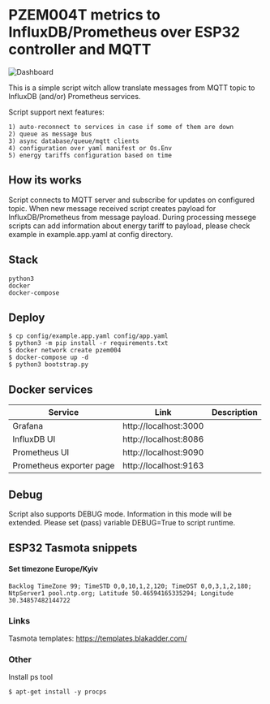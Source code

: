 # PZEM004T metrics to InfluxDB/Prometheus over ESP32 controller and MQTT

![Dashboard](https://raw.githubusercontent.com/ALX-TH/pzem004-esp32/master/readme/prometheus.png)

This is a simple script witch allow translate messages from MQTT topic to InfluxDB (and/or) Prometheus services.

Script support next features:
```
1) auto-reconnect to services in case if some of them are down
2) queue as message bus
3) async database/queue/mqtt clients
4) configuration over yaml manifest or Os.Env
5) energy tariffs configuration based on time
```

## How its works
Script connects to MQTT server and subscribe for updates on configured topic. When new message received script creates payload for InfluxDB/Prometheus from message payload.
During processing messege scripts can add information about energy tariff to payload, please check example in example.app.yaml at config directory.

## Stack
```
python3
docker
docker-compose
```

## Deploy
```
$ cp config/example.app.yaml config/app.yaml
$ python3 -m pip install -r requirements.txt
$ docker network create pzem004
$ docker-compose up -d
$ python3 bootstrap.py
```

## Docker services  

| Service        | Link                           | Description  |
|----------------| ------------------------------ | -------------|
| Grafana        | http://localhost:3000          |              |
| InfluxDB UI    | http://localhost:8086          |              |
| Prometheus UI  | http://localhost:9090          |              |
| Prometheus exporter page | http://localhost:9163 |             |

## Debug
Script also supports DEBUG mode. Information in this mode will be extended. Please set (pass) variable DEBUG=True to script runtime.


## ESP32 Tasmota snippets

#### Set timezone Europe/Kyiv

```
Backlog TimeZone 99; TimeSTD 0,0,10,1,2,120; TimeDST 0,0,3,1,2,180; NtpServer1 pool.ntp.org; Latitude 50.46594165335294; Longitude 30.34857482144722
```

### Links
Tasmota templates: https://templates.blakadder.com/

### Other

Install ps tool
```
$ apt-get install -y procps
```
